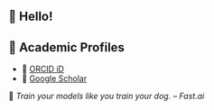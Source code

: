 ## 👋 Hello!

## 🔗 Academic Profiles

- 🧬 [ORCID iD](https://orcid.org/0000-0001-8795-1623)
- 📄 [Google Scholar](https://scholar.google.com/citations?user=EDHAaSgAAAAJ&hl=en)

<!-- daily-quote -->
📌 *Train your models like you train your dog. – Fast.ai*
